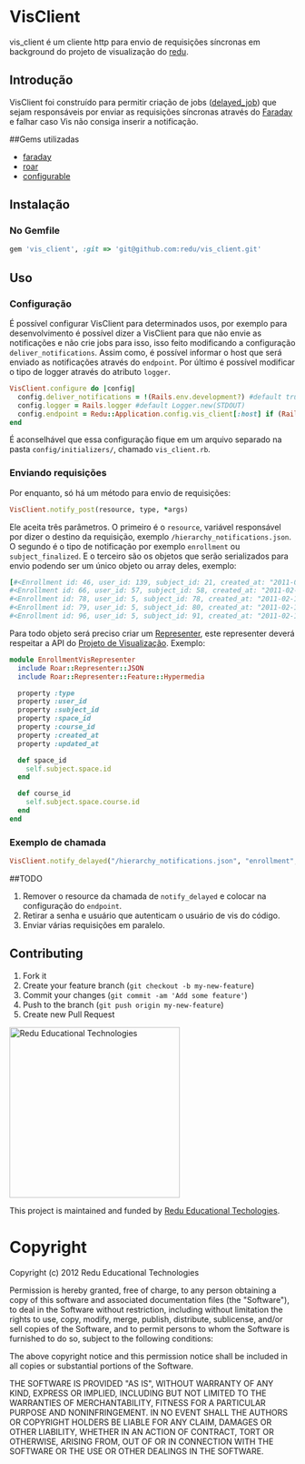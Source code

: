 # VisClient

vis_client é um cliente http para envio de requisições síncronas em background do projeto de visualização do [redu](https://github.com/redu/redu).

## Introdução
VisClient foi construído para permitir criação de jobs ([delayed_job](https://github.com/collectiveidea/delayed_job)) que sejam
responsáveis por enviar as requisições síncronas através do [Faraday](https://github.com/lostisland/faraday) e falhar caso Vis não
consiga inserir a notificação.

##Gems utilizadas
* [faraday](https://github.com/lostisland/faraday)
* [roar](https://github.com/apotonick/roar)
* [configurable](https://github.com/thinkerbot/configurable)

## Instalação
### No Gemfile
```ruby
gem 'vis_client', :git => 'git@github.com:redu/vis_client.git'
```

## Uso
### Configuração
É possível configurar VisClient para determinados usos, por exemplo para desenvolvimento é possível dizer a VisClient para
que não envie as notificações e não crie jobs para isso, isso feito modificando a configuração ```deliver_notifications```.
Assim como, é possível informar o host que será enviado as notificações através do ```endpoint```. Por último é possível
modificar o tipo de logger através do atributo ```logger```.

```ruby
VisClient.configure do |config|
  config.deliver_notifications = !(Rails.env.development?) #default true
  config.logger = Rails.logger #default Logger.new(STDOUT)
  config.endpoint = Redu::Application.config.vis_client[:host] if (Rails.env.development? || Rails.env.test?) # "http://vis.redu.com.br/"
end
```

É aconselhável que essa configuração fique em um arquivo separado na pasta ```config/initializers/```, chamado ```vis_client.rb```.

### Enviando requisições

Por enquanto, só há um método para envio de requisições: 

```ruby
VisClient.notify_post(resource, type, *args)
```

Ele aceita três parâmetros. O primeiro é o ```resource```, variável responsável por dizer o destino da requisição, exemplo ```/hierarchy_notifications.json```.
O segundo é o tipo de notificação por exemplo ```enrollment``` ou ```subject_finalized```. E o terceiro são os objetos que serão 
serializados para envio podendo ser um único objeto ou array deles, exemplo:

```ruby
[#<Enrollment id: 46, user_id: 139, subject_id: 21, created_at: "2011-02-10 20:10:02", updated_at: "2011-02-10 20:10:02", role: 3, graduated: false, grade: 0.0>,
#<Enrollment id: 66, user_id: 57, subject_id: 58, created_at: "2011-02-10 20:10:03", updated_at: "2011-02-10 20:10:03", role: 2, graduated: false, grade: 0.0>,
#<Enrollment id: 78, user_id: 5, subject_id: 78, created_at: "2011-02-10 20:10:05", updated_at: "2011-02-10 20:10:05", role: 3, graduated: false, grade: 0.0>,
#<Enrollment id: 79, user_id: 5, subject_id: 80, created_at: "2011-02-10 20:10:05", updated_at: "2011-02-10 20:10:05", role: 3, graduated: false, grade: 0.0>,
#<Enrollment id: 96, user_id: 5, subject_id: 91, created_at: "2011-02-16 18:49:42", updated_at: "2011-02-16 18:49:42", role: 3, graduated: false, grade: 0.0>] 
```
Para todo objeto será preciso criar um [Representer](https://github.com/apotonick/roar#representers), este
representer deverá respeitar a API do [Projeto de Visualização](https://github.com/redu/vis). Exemplo:

```ruby
module EnrollmentVisRepresenter
  include Roar::Representer::JSON
  include Roar::Representer::Feature::Hypermedia

  property :type
  property :user_id
  property :subject_id
  property :space_id
  property :course_id
  property :created_at
  property :updated_at

  def space_id
    self.subject.space.id
  end

  def course_id
    self.subject.space.course.id
  end
end
```

### Exemplo de chamada
```ruby
VisClient.notify_delayed("/hierarchy_notifications.json", "enrollment", enrollments.compact)
```

##TODO
1. Remover o resource da chamada de ```notify_delayed``` e colocar na configuração do ```endpoint```.
2. Retirar a senha e usuário que autenticam o usuário de vis do código.
3. Enviar várias requisições em paralelo.

## Contributing

1. Fork it
2. Create your feature branch (`git checkout -b my-new-feature`)
3. Commit your changes (`git commit -am 'Add some feature'`)
4. Push to the branch (`git push origin my-new-feature`)
5. Create new Pull Request


<img src="https://github.com/downloads/redu/redupy/redutech-marca.png" alt="Redu Educational Technologies" width="300">

This project is maintained and funded by [Redu Educational Techologies](http://tech.redu.com.br).

# Copyright

Copyright (c) 2012 Redu Educational Technologies

Permission is hereby granted, free of charge, to any person obtaining a copy of this software and associated documentation files (the "Software"), to deal in the Software without restriction, including without limitation the rights to use, copy, modify, merge, publish, distribute, sublicense, and/or sell copies of the Software, and to permit persons to whom the Software is furnished to do so, subject to the following conditions:

The above copyright notice and this permission notice shall be included in all copies or substantial portions of the Software.

THE SOFTWARE IS PROVIDED "AS IS", WITHOUT WARRANTY OF ANY KIND, EXPRESS OR IMPLIED, INCLUDING BUT NOT LIMITED TO THE WARRANTIES OF MERCHANTABILITY, FITNESS FOR A PARTICULAR PURPOSE AND NONINFRINGEMENT. IN NO EVENT SHALL THE AUTHORS OR COPYRIGHT HOLDERS BE LIABLE FOR ANY CLAIM, DAMAGES OR OTHER LIABILITY, WHETHER IN AN ACTION OF CONTRACT, TORT OR OTHERWISE, ARISING FROM, OUT OF OR IN CONNECTION WITH THE SOFTWARE OR THE USE OR OTHER DEALINGS IN THE SOFTWARE.


